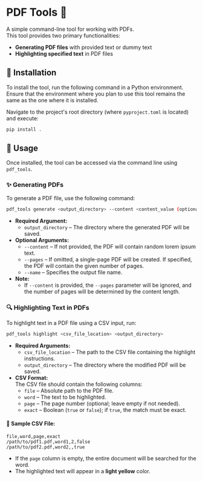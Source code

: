 # PDF Tools 📝  
A simple command-line tool for working with PDFs.  
This tool provides two primary functionalities:  
- **Generating PDF files** with provided text or dummy text 
- **Highlighting specified text** in PDF files  

## 🚀 Installation  
To install the tool, run the following command in a Python environment. Ensure that the environment where you plan to use this tool remains the same as the one where it is installed.  

Navigate to the project's root directory (where `pyproject.toml` is located) and execute:  
```sh
pip install .
```

## 📌 Usage  
Once installed, the tool can be accessed via the command line using `pdf_tools`.  

### ✨ Generating PDFs  
To generate a PDF file, use the following command:  
```sh
pdf_tools generate <output_directory> --content <content_value (optional)> --pages <pages_value (optional)> --name <file_name (optional)>
```  
- **Required Argument:**  
  - `output_directory` – The directory where the generated PDF will be saved.  
- **Optional Arguments:**  
  - `--content` – If not provided, the PDF will contain random lorem ipsum text.  
  - `--pages` – If omitted, a single-page PDF will be created. If specified, the PDF will contain the given number of pages.  
  - `--name` – Specifies the output file name.  
- **Note:**  
  - If `--content` is provided, the `--pages` parameter will be ignored, and the number of pages will be determined by the content length.  

### 🔍 Highlighting Text in PDFs  
To highlight text in a PDF file using a CSV input, run:  
```sh
pdf_tools highlight <csv_file_location> <output_directory>
```  
- **Required Arguments:**  
  - `csv_file_location` – The path to the CSV file containing the highlight instructions.  
  - `output_directory` – The directory where the modified PDF will be saved.  
- **CSV Format:**  
  The CSV file should contain the following columns:  
  - `file` – Absolute path to the PDF file.  
  - `word` – The text to be highlighted.  
  - `page` – The page number (optional; leave empty if not needed).  
  - `exact` – Boolean (`true` or `false`); if `true`, the match must be exact.  

#### 📝 Sample CSV File:  
```
file,word,page,exact
/path/to/pdf1.pdf,word1,2,false
/path/to/pdf2.pdf,word2,,true
```
- If the `page` column is empty, the entire document will be searched for the word.  
- The highlighted text will appear in a **light yellow** color.  

